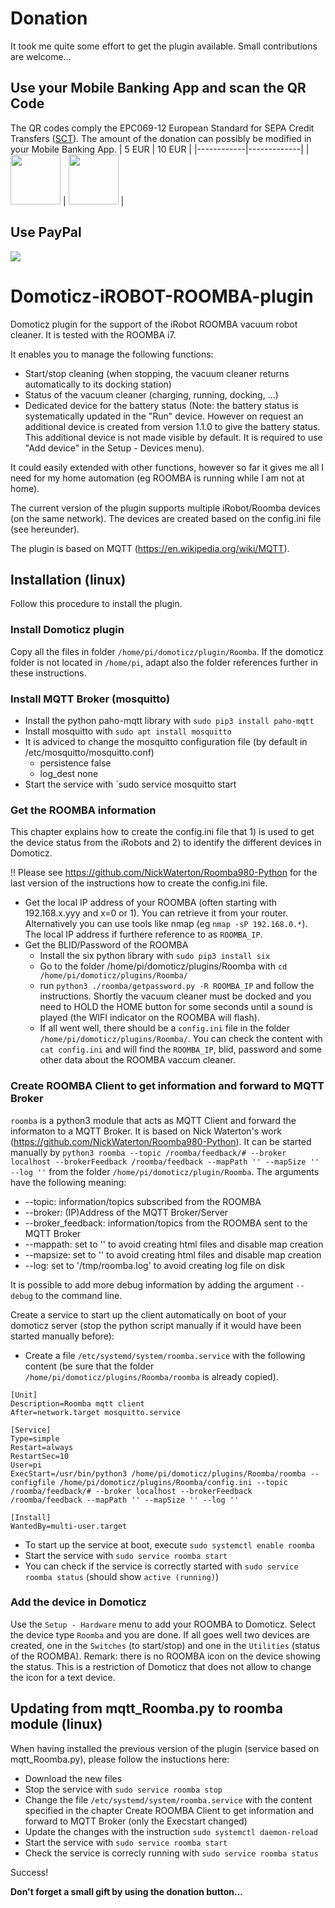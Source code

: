 # Donation
It took me quite some effort to get the plugin available. Small contributions are welcome...

## Use your Mobile Banking App and scan the QR Code
The QR codes comply the EPC069-12 European Standard for SEPA Credit Transfers ([SCT](https://www.europeanpaymentscouncil.eu/sites/default/files/KB/files/EPC069-12%20v2.1%20Quick%20Response%20Code%20-%20Guidelines%20to%20Enable%20the%20Data%20Capture%20for%20the%20Initiation%20of%20a%20SCT.pdf)). The amount of the donation can possibly be modified in your Mobile Banking App.
| 5 EUR      | 10 EUR      |
|------------|-------------|
| <img src="https://user-images.githubusercontent.com/16196363/110995648-000cff80-837b-11eb-83a7-7a8c0e0f6996.png" width="80" height="80"> | <img src="https://user-images.githubusercontent.com/16196363/110995669-08fdd100-837b-11eb-98f9-aa32446b5b28.png" width="80" height="80"> |

## Use PayPal
[![](https://www.paypalobjects.com/en_US/BE/i/btn/btn_donateCC_LG.gif)](https://www.paypal.com/cgi-bin/webscr?cmd=_s-xclick&hosted_button_id=AT4L7ST55JR4A) 

# Domoticz-iROBOT-ROOMBA-plugin
Domoticz plugin for the support of the iRobot ROOMBA vacuum robot cleaner. It is tested with the ROOMBA i7. 

It enables you to manage the following functions:
* Start/stop cleaning (when stopping, the vacuum cleaner returns automatically to its docking station)
* Status of the vacuum cleaner (charging, running, docking, ...)
* Dedicated device for the battery status (Note: the battery status is systematically updated in the "Run" device. However on request an additional device is created from version 1.1.0 to give the battery status. This additional device is not made visible by default. It is required to use "Add device" in the Setup - Devices menu).

It could easily extended with other functions, however so far it gives me all I need for my home automation (eg ROOMBA is running while I am not at home).

The current version of the plugin supports multiple iRobot/Roomba devices (on the same network). The devices are created based on the config.ini file (see hereunder).

The plugin is based on MQTT (https://en.wikipedia.org/wiki/MQTT).

## Installation (linux)
Follow this procedure to install the plugin.

### Install Domoticz plugin
Copy all the files in folder `/home/pi/domoticz/plugin/Roomba`.
If the domoticz folder is not located in `/home/pi`, adapt also the folder references further in these instructions.

### Install MQTT Broker (mosquitto)
* Install the python paho-mqtt library with `sudo pip3 install paho-mqtt`
* Install mosquitto with `sudo apt install mosquitto`
* It is adviced to change the mosquitto configuration file (by default in /etc/mosquitto/mosquitto.conf)
  * persistence false
  * log_dest none
* Start the service with `sudo service mosquitto start

### Get the ROOMBA information
This chapter explains how to create the config.ini file that 1) is used to get the device status from the iRobots and 2) to identify the different devices in Domoticz.

!! Please see https://github.com/NickWaterton/Roomba980-Python for the last version of the instructions how to create the config.ini file.

* Get the local IP address of your ROOMBA (often starting with 192.168.x.yyy and x=0 or 1). You can retrieve it from your router. Alternatively you can use tools like nmap (eg `nmap -sP 192.168.0.*`). The local IP address if furthere reference to as `ROOMBA_IP`.
* Get the BLID/Password of the ROOMBA
  * Install the six python library with `sudo pip3 install six`
  * Go to the folder /home/pi/domoticz/plugins/Roomba with `cd /home/pi/domoticz/plugins/Roomba/`
  * run `python3 ./roomba/getpassword.py -R ROOMBA_IP` and follow the instructions. Shortly the vacuum cleaner must be docked and you need to HOLD the HOME button for some seconds until a sound is played (the WIFI indicator on the ROOMBA will flash).
  * If all went well, there should be a `config.ini` file in the folder `/home/pi/domoticz/plugins/Roomba/`. You can check the content with `cat config.ini` and will find the `ROOMBA_IP`, blid, password and some other data about the ROOMBA vaccum cleaner.

### Create ROOMBA Client to get information and forward to MQTT Broker
`roomba` is a python3 module that acts as MQTT Client and forward the informaton to a MQTT Broker. It is based on Nick Waterton's work (https://github.com/NickWaterton/Roomba980-Python).
It can be started manually by `python3 roomba --topic /roomba/feedback/# --broker localhost --brokerFeedback /roomba/feedback --mapPath '' --mapSize '' --log ''` from the folder `/home/pi/domoticz/plugin/Roomba`. The arguments have the following meaning:
  * --topic: information/topics subscribed from the ROOMBA
  * --broker: (IP)Address of the MQTT Broker/Server
  * --broker_feedback: information/topics from the ROOMBA sent to the MQTT Broker
  * --mappath: set to '' to avoid creating html files and disable map creation
  * --mapsize: set to '' to avoid creating html files and disable map creation
  * --log: set to '/tmp/roomba.log' to avoid creating log file on disk
  
It is possible to add more debug information by adding the argument `--debug` to the command line.

Create a service to start up the client automatically on boot of your domoticz server (stop the python script manually if it would have been started manually before):
* Create a file `/etc/systemd/system/roomba.service` with the following content (be sure that the folder `/home/pi/domoticz/plugins/Roomba/roomba` is already copied).
```
[Unit]
Description=Roomba mqtt client
After=network.target mosquitto.service

[Service]
Type=simple
Restart=always
RestartSec=10
User=pi
ExecStart=/usr/bin/python3 /home/pi/domoticz/plugins/Roomba/roomba --configfile /home/pi/domoticz/plugins/Roomba/config.ini --topic /roomba/feedback/# --broker localhost --brokerFeedback /roomba/feedback --mapPath '' --mapSize '' --log ''

[Install]
WantedBy=multi-user.target
```
* To start up the service at boot, execute `sudo systemctl enable roomba`
* Start the service with `sudo service roomba start`
* You can check if the service is correctly started with `sudo service roomba status` (should show `active (running)`)

### Add the device in Domoticz
Use the `Setup - Hardware` menu to add your ROOMBA to Domoticz. Select the device type `Roomba` and you are done.
If all goes well two devices are created, one in the `Switches` (to start/stop) and one in the `Utilities` (status of the ROOMBA).
Remark: there is no ROOMBA icon on the device showing the status. This is a restriction of Domoticz that does not allow to change the icon for a text device.

## Updating from mqtt_Roomba.py to roomba module (linux)
When having installed the previous version of the plugin (service based on mqtt_Roomba.py), please follow the instuctions here:
 * Download the new files
 * Stop the service with `sudo service roomba stop`
 * Change the file `/etc/systemd/system/roomba.service` with the content specified in the chapter Create ROOMBA Client to get information and forward to MQTT Broker (only the Execstart changed)
 * Update the changes with the instruction `sudo systemctl daemon-reload`
 * Start the service with `sudo service roomba start`
 * Check the service is correcly running with `sudo service roomba status`

Success!

**Don't forget a small gift by using the donation button...**
